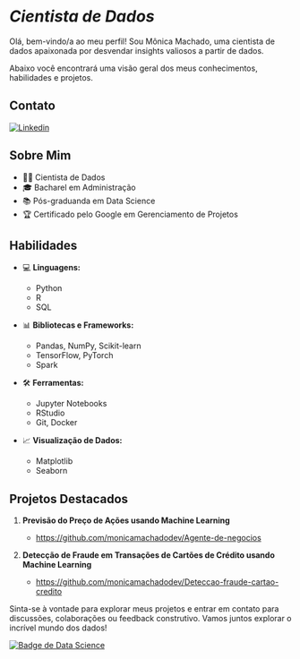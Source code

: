 # *Cientista de Dados*

Olá, bem-vindo/a ao meu perfil! Sou Mônica Machado, uma cientista de dados apaixonada por desvendar insights valiosos a partir de dados. 

Abaixo você encontrará uma visão geral dos meus conhecimentos, habilidades e projetos.

## Contato
[![Linkedin](https://img.shields.io/badge/-monicaalessandra-blue?style=flat-square&logo=Linkedin&logoColor=white&link=LINK-DO-SEU-LINKEDIN)](https://www.linkedin.com/in/monicaalessandra/)

## Sobre Mim

- 👩‍💻 Cientista de Dados
- 🎓 Bacharel em Administração
- 📚 Pós-graduanda em Data Science
- 🏆 Certificado pelo Google em Gerenciamento de Projetos

## Habilidades

- 💻 **Linguagens:**
  - Python
  - R
  - SQL

- 📊 **Bibliotecas e Frameworks:**
  - Pandas, NumPy, Scikit-learn
  - TensorFlow, PyTorch
  - Spark

- 🛠️ **Ferramentas:**
  - Jupyter Notebooks
  - RStudio
  - Git, Docker

- 📈 **Visualização de Dados:**
  - Matplotlib
  - Seaborn

## Projetos Destacados

1. **Previsão do Preço de Ações usando Machine Learning**
   - https://github.com/monicamachadodev/Agente-de-negocios

2. **Detecção de Fraude em Transações de Cartões de Crédito usando Machine Learning**
   - https://github.com/monicamachadodev/Deteccao-fraude-cartao-credito
     
<!-- 1. **Análise Exploratória de Dados em [Nome do Projeto]**
   - [Link para o Projeto]
3. **Visualização Interativa em [Nome do Dashboard]**
   - [Link para o Projeto] -->


Sinta-se à vontade para explorar meus projetos e entrar em contato para discussões, colaborações ou feedback construtivo. Vamos juntos explorar o incrível mundo dos dados!

[![Badge de Data Science](https://img.shields.io/badge/Data%20Science-Enthusiast-blue)](https://github.com/seu-usuario)
